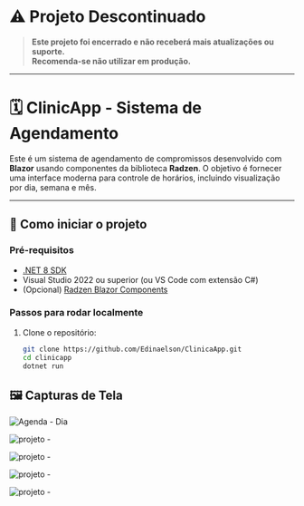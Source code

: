 # ⚠️ Projeto Descontinuado

> **Este projeto foi encerrado e não receberá mais atualizações ou suporte.  
> Recomenda-se não utilizar em produção.**

---

# 🗓️ ClinicApp - Sistema de Agendamento

Este é um sistema de agendamento de compromissos desenvolvido com **Blazor** usando componentes da biblioteca **Radzen**. O objetivo é fornecer uma interface moderna para controle de horários, incluindo visualização por dia, semana e mês.

---

## 🚀 Como iniciar o projeto

### Pré-requisitos

- [.NET 8 SDK](https://dotnet.microsoft.com/download)
- Visual Studio 2022 ou superior (ou VS Code com extensão C#)
- (Opcional) [Radzen Blazor Components](https://blazor.radzen.com/)

### Passos para rodar localmente

1. Clone o repositório:

   ```bash
   git clone https://github.com/Edinaelson/ClinicaApp.git
   cd clinicapp
   dotnet run

## 🖼️ Capturas de Tela

![Agenda - Dia](images/img01.png)

![projeto - ](images/img01.png)

![projeto - ](images/img02.png)

![projeto - ](images/img03.png)

![projeto - ](images/img04.png)
